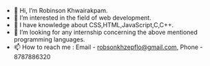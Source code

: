 - 👋 Hi, I’m Robinson Khwairakpam.
- 👀 I’m interested in the field of web development.
- 🌱 I have knowledge about CSS,HTML,JavaScript,C,C++.
- 💞️ I’m looking for any internship concerning the above mentioned programming languages. 
- 📫 How to reach me : Email - robsonkhzepflo@gmail.com, Phone - 8787886320

<!---
RobinsonKhwairakpam/RobinsonKhwairakpam is a ✨ special ✨ repository because its `README.md` (this file) appears on your GitHub profile.
You can click the Preview link to take a look at your changes.
--->
